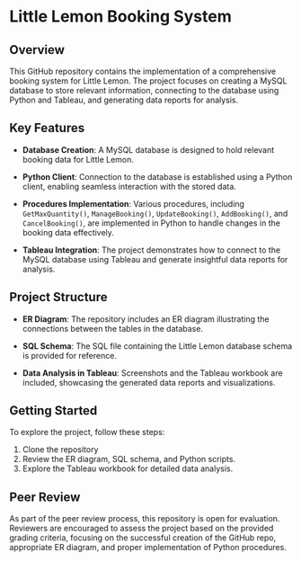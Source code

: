 # Little Lemon Booking System

## Overview

This GitHub repository contains the implementation of a comprehensive booking system for Little Lemon. The project focuses on creating a MySQL database to store relevant information, connecting to the database using Python and Tableau, and generating data reports for analysis.

## Key Features

- **Database Creation**: A MySQL database is designed to hold relevant booking data for Little Lemon.

- **Python Client**: Connection to the database is established using a Python client, enabling seamless interaction with the stored data.

- **Procedures Implementation**: Various procedures, including `GetMaxQuantity()`, `ManageBooking()`, `UpdateBooking()`, `AddBooking()`, and `CancelBooking()`, are implemented in Python to handle changes in the booking data effectively.

- **Tableau Integration**: The project demonstrates how to connect to the MySQL database using Tableau and generate insightful data reports for analysis.

## Project Structure

- **ER Diagram**: The repository includes an ER diagram illustrating the connections between the tables in the database.

- **SQL Schema**: The SQL file containing the Little Lemon database schema is provided for reference.

- **Data Analysis in Tableau**: Screenshots and the Tableau workbook are included, showcasing the generated data reports and visualizations.

## Getting Started

To explore the project, follow these steps:

1. Clone the repository
2. Review the ER diagram, SQL schema, and Python scripts.
3. Explore the Tableau workbook for detailed data analysis.

## Peer Review

As part of the peer review process, this repository is open for evaluation. Reviewers are encouraged to assess the project based on the provided grading criteria, focusing on the successful creation of the GitHub repo, appropriate ER diagram, and proper implementation of Python procedures.
